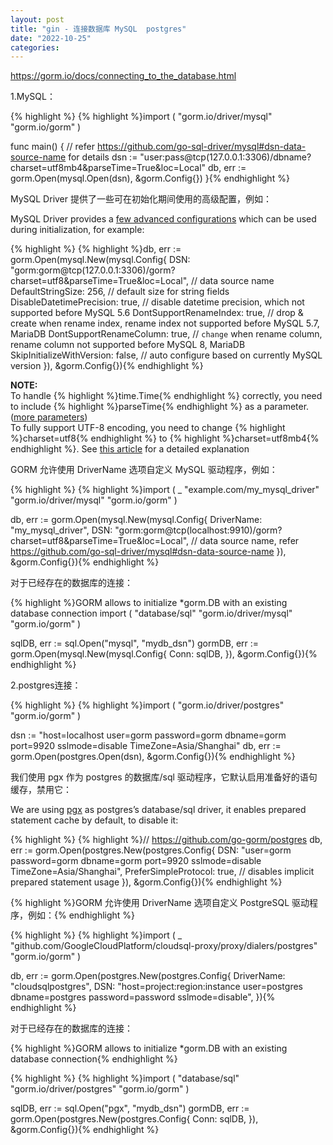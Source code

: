 ```yaml
---
layout: post
title: "gin - 连接数据库 MySQL  postgres"
date: "2022-10-25"
categories: 
---
```

<p><a href="https://gorm.io/docs/connecting_to_the_database.html">https://gorm.io/docs/connecting_to_the_database.html</a></p>

<p>1.MySQL：</p>

{% highlight %}
{% highlight %}<span class="line"><span class="keyword">import</span> (</span>
<span class="line">  <span class="string">&quot;gorm.io/driver/mysql&quot;</span></span>
<span class="line">  <span class="string">&quot;gorm.io/gorm&quot;</span></span>
<span class="line">)</span>

<span class="line"><span class="function"><span class="keyword">func</span> <span class="title">main</span><span class="params">()</span></span> {</span>
<span class="line">  <span class="comment">// refer https://github.com/go-sql-driver/mysql#dsn-data-source-name for details</span></span>
<span class="line">  dsn := <span class="string">&quot;user:pass@tcp(127.0.0.1:3306)/dbname?charset=utf8mb4&amp;parseTime=True&amp;loc=Local&quot;</span></span>
<span class="line">  db, err := gorm.Open(mysql.Open(dsn), &amp;gorm.Config{})</span>
<span class="line">}</span>{% endhighlight %}

<p>MySQL Driver 提供了一些可在初始化期间使用的高级配置，例如：</p>

<p>MySQL Driver provides a <a href="https://github.com/go-gorm/mysql" rel="noopener" target="_blank">few advanced configurations</a> which can be used during initialization, for example:</p>

{% highlight %}
{% highlight %}<span class="line">db, err := gorm.Open(mysql.New(mysql.Config{</span>
<span class="line">  DSN: <span class="string">&quot;gorm:gorm@tcp(127.0.0.1:3306)/gorm?charset=utf8&amp;parseTime=True&amp;loc=Local&quot;</span>, <span class="comment">// data source name</span></span>
<span class="line">  DefaultStringSize: <span class="number">256</span>, <span class="comment">// default size for string fields</span></span>
<span class="line">  DisableDatetimePrecision: <span class="literal">true</span>, <span class="comment">// disable datetime precision, which not supported before MySQL 5.6</span></span>
<span class="line">  DontSupportRenameIndex: <span class="literal">true</span>, <span class="comment">// drop &amp; create when rename index, rename index not supported before MySQL 5.7, MariaDB</span></span>
<span class="line">  DontSupportRenameColumn: <span class="literal">true</span>, <span class="comment">// `change` when rename column, rename column not supported before MySQL 8, MariaDB</span></span>
<span class="line">  SkipInitializeWithVersion: <span class="literal">false</span>, <span class="comment">// auto configure based on currently MySQL version</span></span>
<span class="line">}), &amp;gorm.Config{})</span>{% endhighlight %}

<p><strong>NOTE:</strong><br />
To handle {% highlight %}time.Time{% endhighlight %} correctly, you need to include {% highlight %}parseTime{% endhighlight %} as a parameter. (<a href="https://github.com/go-sql-driver/mysql#parameters" rel="noopener" target="_blank">more parameters</a>)<br />
To fully support UTF-8 encoding, you need to change {% highlight %}charset=utf8{% endhighlight %} to {% highlight %}charset=utf8mb4{% endhighlight %}. See <a href="https://mathiasbynens.be/notes/mysql-utf8mb4" rel="noopener" target="_blank">this article</a> for a detailed explanation</p>

<p>GORM 允许使用 DriverName 选项自定义 MySQL 驱动程序，例如：</p>

{% highlight %}
{% highlight %}<span class="line"><span class="keyword">import</span> (</span>
<span class="line">  _ <span class="string">&quot;example.com/my_mysql_driver&quot;</span></span>
<span class="line">  <span class="string">&quot;gorm.io/driver/mysql&quot;</span></span>
<span class="line">  <span class="string">&quot;gorm.io/gorm&quot;</span></span>
<span class="line">)</span>

<span class="line">db, err := gorm.Open(mysql.New(mysql.Config{</span>
<span class="line">  DriverName: <span class="string">&quot;my_mysql_driver&quot;</span>,</span>
<span class="line">  DSN: <span class="string">&quot;gorm:gorm@tcp(localhost:9910)/gorm?charset=utf8&amp;parseTime=True&amp;loc=Local&quot;</span>, <span class="comment">// data source name, refer https://github.com/go-sql-driver/mysql#dsn-data-source-name</span></span>
<span class="line">}), &amp;gorm.Config{})</span>{% endhighlight %}

<p><span class="line">对于已经存在的数据库的连接：</span></p>

{% highlight %}GORM allows to initialize *gorm.DB with an existing database connection
<span class="line"><span class="keyword">import</span> (</span>
<span class="line">  <span class="string">&quot;database/sql&quot;</span></span>
<span class="line">  <span class="string">&quot;gorm.io/driver/mysql&quot;</span></span>
<span class="line">  <span class="string">&quot;gorm.io/gorm&quot;</span></span>
<span class="line">)</span>

<span class="line">sqlDB, err := sql.Open(<span class="string">&quot;mysql&quot;</span>, <span class="string">&quot;mydb_dsn&quot;</span>)</span>
<span class="line">gormDB, err := gorm.Open(mysql.New(mysql.Config{</span>
<span class="line">  Conn: sqlDB,</span>
<span class="line">}), &amp;gorm.Config{})</span>{% endhighlight %}

<p><span class="line">2.postgres连接：</span></p>

{% highlight %}
{% highlight %}<span class="line"><span class="keyword">import</span> (</span>
<span class="line">  <span class="string">&quot;gorm.io/driver/postgres&quot;</span></span>
<span class="line">  <span class="string">&quot;gorm.io/gorm&quot;</span></span>
<span class="line">)</span>

<span class="line">dsn := <span class="string">&quot;host=localhost user=gorm password=gorm dbname=gorm port=9920 sslmode=disable TimeZone=Asia/Shanghai&quot;</span></span>
<span class="line">db, err := gorm.Open(postgres.Open(dsn), &amp;gorm.Config{})</span>{% endhighlight %}

<p>我们使用 pgx 作为 postgres 的数据库/sql 驱动程序，它默认启用准备好的语句缓存，禁用它：</p>

<p>We are using <a href="https://github.com/jackc/pgx" rel="noopener" target="_blank">pgx</a> as postgres&rsquo;s database/sql driver, it enables prepared statement cache by default, to disable it:</p>

{% highlight %}
{% highlight %}<span class="line"><span class="comment">// https://github.com/go-gorm/postgres</span></span>
<span class="line">db, err := gorm.Open(postgres.New(postgres.Config{</span>
<span class="line">  DSN: <span class="string">&quot;user=gorm password=gorm dbname=gorm port=9920 sslmode=disable TimeZone=Asia/Shanghai&quot;</span>,</span>
<span class="line">  PreferSimpleProtocol: <span class="literal">true</span>, <span class="comment">// disables implicit prepared statement usage</span></span>
<span class="line">}), &amp;gorm.Config{})</span>{% endhighlight %}

<p>{% highlight %}GORM 允许使用 DriverName 选项自定义 PostgreSQL 驱动程序，例如：{% endhighlight %}</p>

{% highlight %}
{% highlight %}<span class="line"><span class="keyword">import</span> (</span>
<span class="line">  _ <span class="string">&quot;github.com/GoogleCloudPlatform/cloudsql-proxy/proxy/dialers/postgres&quot;</span></span>
<span class="line">  <span class="string">&quot;gorm.io/gorm&quot;</span></span>
<span class="line">)</span>

<span class="line">db, err := gorm.Open(postgres.New(postgres.Config{</span>
<span class="line">  DriverName: <span class="string">&quot;cloudsqlpostgres&quot;</span>,</span>
<span class="line">  DSN: <span class="string">&quot;host=project:region:instance user=postgres dbname=postgres password=password sslmode=disable&quot;</span>,</span>
<span class="line">})</span>{% endhighlight %}

<p><span class="line">对于已经存在的数据库的连接：</span></p>

<p>{% highlight %}GORM allows to initialize *gorm.DB with an existing database connection{% endhighlight %}</p>

{% highlight %}
{% highlight %}<span class="line"><span class="keyword">import</span> (</span>
<span class="line">  <span class="string">&quot;database/sql&quot;</span></span>
<span class="line">  <span class="string">&quot;gorm.io/driver/postgres&quot;</span></span>
<span class="line">  <span class="string">&quot;gorm.io/gorm&quot;</span></span>
<span class="line">)</span>

<span class="line">sqlDB, err := sql.Open(<span class="string">&quot;pgx&quot;</span>, <span class="string">&quot;mydb_dsn&quot;</span>)</span>
<span class="line">gormDB, err := gorm.Open(postgres.New(postgres.Config{</span>
<span class="line">  Conn: sqlDB,</span>
<span class="line">}), &amp;gorm.Config{})</span>{% endhighlight %}

<p>&nbsp;</p>

<p>&nbsp;</p>

